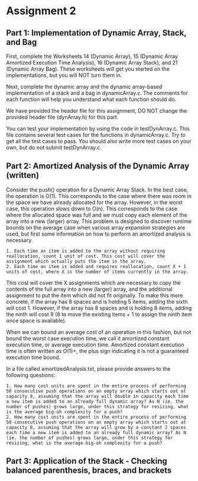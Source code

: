 # Assignment 2

## Part 1: Implementation of Dynamic Array, Stack, and Bag
First, complete the Worksheets 14 (Dynamic Array), 15 (Dynamic Array Amortized Execution Time Analysis), 16 (Dynamic Array Stack),
and 21 (Dynamic Array Bag). These worksheets will get you started on the implementations, but you will NOT turn them in.

Next, complete the dynamic array and the dynamic array-based implementation of a stack and a bag in dynamicArray.c. The
comments for each function will help you understand what each function should do.

We have provided the header file for this assignment, DO NOT change the provided header file (dynArray.h) for this part.

You can test your implementation by using the code in testDynArray.c. This file contains several test cases for the functions in
dynamicArray.c. Try to get all the test cases to pass. You should also write more test cases on your own, but do not submit testDynArray.c.

## Part 2: Amortized Analysis of the Dynamic Array (written)
Consider the push() operation for a Dynamic Array Stack. In the best case, the operation is O(1). This corresponds to the case where there was
room in the space we have already allocated for the array. However, in the worst case, this operation slows down to O(n). This corresponds to
the case where the allocated space was full and we must copy each element of the array into a new (larger) array. This problem is designed to
discover runtime bounds on the average case when various array expansion strategies are used, but first some information on how to perform
an amortized analysis is necessary.
	
	1. Each time an item is added to the array without requiring reallocation, count 1 unit of cost. This cost will cover the assignment which actually puts the item in the array.
	2. Each time an item is added and requires reallocation, count X + 1 units of cost, where X is the number of items currently in the array.
This cost will cover the X assignments which are necessary to copy the contents of the full array into a new (larger) array, and the
additional assignment to put the item which did not fit originally.
To make this more concrete, if the array has 8 spaces and is holding 5 items, adding the sixth will cost 1. However, if the array has 8 spaces
and is holding 8 items, adding the ninth will cost 9 (8 to move the existing items + 1 to assign the ninth item once space is available).

When we can bound an average cost of an operation in this fashion, but not bound the worst case execution time, we call it amortized
constant execution time, or average execution time. Amortized constant execution time is often written as O(1)+, the plus sign indicating it
is not a guaranteed execution time bound.

In a file called amortizedAnalysis.txt, please provide answers to the following questions:

	1. How many cost units are spent in the entire process of performing 50 consecutive push operations on an empty array which starts out at capacity 8, assuming that the array will double in capacity each time a new item is added to an already full dynamic array? As N (ie. the number of pushes) grows large, under this strategy for resizing, what is the average big-oh complexity for a push?
	2. How many cost units are spent in the entire process of performing 50 consecutive push operations on an empty array which starts out at capacity 8, assuming that the array will grow by a constant 2 spaces each time a new item is added to an already full dynamic array? As N (ie. the number of pushes) grows large, under this strategy for resizing, what is the average big-oh complexity for a push?
	
## Part 3: Application of the Stack - Checking balanced parenthesis, braces, and brackets
